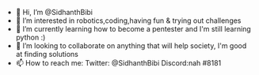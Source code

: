 - 👋 Hi, I’m @SidhanthBibi
- 👀 I’m interested in robotics,coding,having fun & trying out challenges
- 🌱 I’m currently learning how to become a pentester and I'm still learning python :)
- 🤝 I’m looking to collaborate on anything that will help society, I'm good at finding solutions
- 📫 How to reach me: Twitter: @SidhanthBibi Discord:nah #8181 

<!---
SidhanthBibi/SidhanthBibi is a ✨ special ✨ repository because its `README.md` (this file) appears on your GitHub profile.
You can click the Preview link to take a look at your changes.
--->
